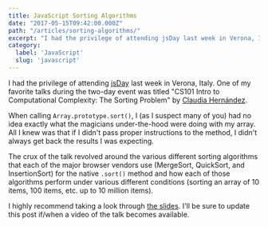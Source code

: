 ```yaml
---
title: JavaScript Sorting Algorithms
date: "2017-05-15T09:42:00.000Z"
path: "/articles/sorting-algorithms/"
excerpt: "I had the privilege of attending jsDay last week in Verona, Italy. One of my favorite talks during the two-day event was titled..."
category:
  label: 'JavaScript'
  slug: 'javascript'
---
```


I had the privilege of attending [jsDay](https://2017.jsday.it/) last week in Verona, Italy. One of my favorite talks during the two-day event was titled "CS101 Intro to Computational Complexity: The Sorting Problem" by [Claudia Hernández](https://twitter.com/koste4).

When calling `Array.prototype.sort()`, I (as I suspect many of you) had no idea exactly what the magicians under-the-hood were doing with my array. All I knew was that if I didn't pass proper instructions to the method, I didn't always get back the results I was expecting.

The crux of the talk revolved around the various different sorting algorithms that each of the major browser vendors use (MergeSort, QuickSort, and InsertionSort) for the native `.sort()` method and how each of those algorithms perform under various different conditions (sorting an array of 10 items, 100 items, etc. up to 10 million items).

I highly recommend taking a look through [the slides](https://speakerdeck.com/claudiahdz/cs101-intro-to-computational-complexity-the-sorting-problem). I'll be sure to update this post if/when a video of the talk becomes available.